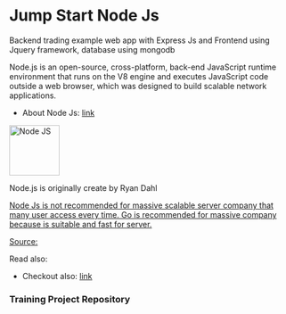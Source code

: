 # Jump Start Node Js

Backend trading example web app with Express Js and Frontend using Jquery framework, database using mongodb

Node.js is an open-source, cross-platform, back-end JavaScript runtime environment that runs on the V8 engine and executes JavaScript code outside a web browser, which was designed to build scalable network applications.

- About Node Js: [link](https://en.wikipedia.org/wiki/Node.js)
<img src="https://qwords.com/blog/wp-content/uploads/2020/05/node-js-adalah.png" height="90" alt="Node JS" />

Node.js is originally create by Ryan Dahl
<a href="https://en.wikipedia.org/wiki/Ryan_Dahl">

Node Js is not recommended for massive scalable server company that many user access every time. Go is recommended for massive company because is suitable and fast for server.

Source: <a href="https://stackoverflow.blog/2020/11/02/go-golang-learn-fast-programming-languages/"></a>

Read also:
<a href="https://medium.com/@imior/10-things-i-regret-about-node-js-ryan-dahl-2ba71ff6b4dc"></a>

- Checkout also: [link](https://www.youtube.com/watch?v=M3BM9TB-8yA)

### Training Project Repository